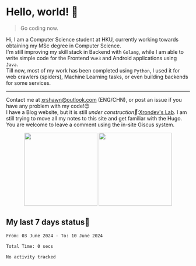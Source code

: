 # Hello, world! 🥰
> Go coding now.
  
Hi, I am a Computer Science student at HKU, currently working towards obtaining my MSc degree in Computer Science.  
I'm still improving my skill stack in Backend with `Golang`, while I am able to write simple code for the Frontend `Vue3` and Android applications using `Java`.  
Till now, most of my work has been completed using `Python`, I used it for web crawlers (spiders), Machine Learning tasks, or even building backends for some services.

-------
Contact me at xrshawn@outlook.com (ENG/CHN), or post an issue if you have any problem with my code!😊  
I have a Blog website, but it is still *under construction🚧*:[Xrondev's Lab](http://lab.xrondev.top/). I am still trying to move all my notes to this site and get familiar with the Hugo. You are welcome to leave a comment using the in-site Giscus system.  


<div align="center">
<div><img src="https://github-readme-stats.vercel.app/api?username=Xrondev&count_private=true" height="200px"/> <img src="https://github-readme-stats.vercel.app/api/top-langs/?username=Xrondev" height="200px"/></div>
</div>
<div align="center"></div>  

## My last 7 days status🧐

<!--START_SECTION:waka-->

```txt
From: 03 June 2024 - To: 10 June 2024

Total Time: 0 secs

No activity tracked
```

<!--END_SECTION:waka-->
